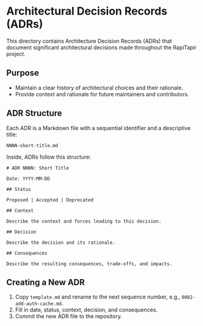 # Architectural Decision Records (ADRs)

This directory contains Architecture Decision Records (ADRs) that document significant architectural decisions made throughout the RapiTapir project.

## Purpose

- Maintain a clear history of architectural choices and their rationale.
- Provide context and rationale for future maintainers and contributors.

## ADR Structure

Each ADR is a Markdown file with a sequential identifier and a descriptive title:

```
NNNN-short-title.md
```

Inside, ADRs follow this structure:

```
# ADR NNNN: Short Title

Date: YYYY-MM-DD

## Status

Proposed | Accepted | Deprecated

## Context

Describe the context and forces leading to this decision.

## Decision

Describe the decision and its rationale.

## Consequences

Describe the resulting consequences, trade-offs, and impacts.
```

## Creating a New ADR

1. Copy `template.md` and rename to the next sequence number, e.g., `0002-add-auth-cache.md`.
2. Fill in date, status, context, decision, and consequences.
3. Commit the new ADR file to the repository.
